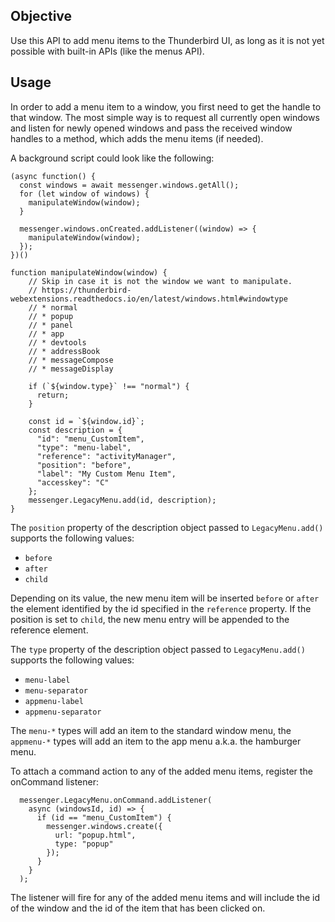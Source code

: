 ## Objective

Use this API to add menu items to the Thunderbird UI, as long as it is not yet possible with built-in APIs (like the menus API).

## Usage

In order to add a menu item to a window, you first need to get the handle to that window. The most simple way is to request all currently open windows
and listen for newly opened windows and pass the received window handles to a method, which adds the menu items (if needed). 

A background script could look like the following:

```
(async function() {
  const windows = await messenger.windows.getAll();
  for (let window of windows) {
    manipulateWindow(window);
  }

  messenger.windows.onCreated.addListener((window) => {
    manipulateWindow(window);
  });
})()

function manipulateWindow(window) {
    // Skip in case it is not the window we want to manipulate.
    // https://thunderbird-webextensions.readthedocs.io/en/latest/windows.html#windowtype
    // * normal
    // * popup
    // * panel
    // * app
    // * devtools
    // * addressBook
    // * messageCompose
    // * messageDisplay
   
    if (`${window.type}` !== "normal") {
      return;
    }

    const id = `${window.id}`;
    const description = {
      "id": "menu_CustomItem",
      "type": "menu-label",
      "reference": "activityManager",
      "position": "before",
      "label": "My Custom Menu Item",
      "accesskey": "C"
    };
    messenger.LegacyMenu.add(id, description);   
}

```

The `position` property of the description object passed to `LegacyMenu.add()` supports the following values:
* `before`
* `after`
* `child`

Depending on its value, the new menu item will be inserted `before` or `after` the element identified by the id specified in the `reference` property.
If the position is set to `child`, the new menu entry will be appended to the reference element. 

The `type` property of the description object passed to `LegacyMenu.add()` supports the following values:
* `menu-label` 
* `menu-separator` 
* `appmenu-label` 
* `appmenu-separator`

The `menu-*` types will add an item to the standard window menu, the `appmenu-*` types will add an item to the app menu a.k.a. the hamburger menu.

To attach a command action to any of the added menu items, register the onCommand listener:

```
  messenger.LegacyMenu.onCommand.addListener(
    async (windowsId, id) => {
      if (id == "menu_CustomItem") {
        messenger.windows.create({
          url: "popup.html",
          type: "popup"
        });
      }
    }
  ); 

```

The listener will fire for any of the added menu items and will include the id of the window and the id of the item that has been clicked on.
